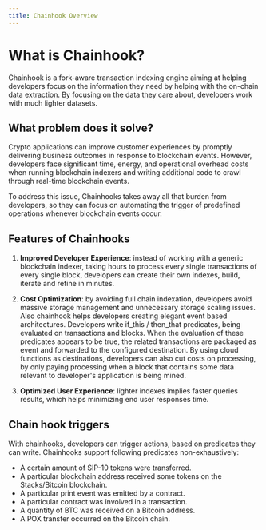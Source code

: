 ```yaml
---
title: Chainhook Overview
---
```


# What is Chainhook?

Chainhook is a fork-aware transaction indexing engine aiming at helping developers focus on the information they need by helping with the on-chain data extraction. By focusing on the data they care about, developers work with much lighter datasets.

## What problem does it solve?

Crypto applications can improve customer experiences by promptly delivering business outcomes in response to blockchain events. However, developers face significant time, energy, and operational overhead costs when running blockchain indexers and writing additional code to crawl through real-time blockchain events.

To address this issue, Chainhooks takes away all that burden from developers, so they can focus on automating the trigger of predefined operations whenever blockchain events occur.

## Features of Chainhooks

1. **Improved Developer Experience**: instead of working with a generic blockchain indexer, taking hours to process every single transactions of every single block, developers can create their own indexes, build, iterate and refine in minutes.
   
2. **Cost Optimization**: by avoiding full chain indexation, developers avoid massive storage management and unnecessary storage scaling issues. Also chainhook helps developers creating elegant event based architectures. Developers write if_this / then_that predicates, being evaluated on transactions and blocks. When the evaluation of these predicates appears to be true, the related transactions are packaged as event and forwarded to the configured destination. By using cloud functions as destinations, developers can also cut costs on processing, by only paying processing when a block that contains some data relevant to developer's application is being mined.
   
3. **Optimized User Experience**: lighter indexes implies faster queries results, which helps minimizing end user responses time.

## Chain hook triggers

With chainhooks, developers can trigger actions, based on predicates they can write. Chainhooks support following predicates non-exhaustively:

- A certain amount of SIP-10 tokens were transferred.
- A particular blockchain address received some tokens on the Stacks/Bitcoin blockchain.
- A particular print event was emitted by a contract.
- A particular contract was involved in a transaction.
- A quantity of BTC was received on a Bitcoin address.
- A POX transfer occurred on the Bitcoin chain.
